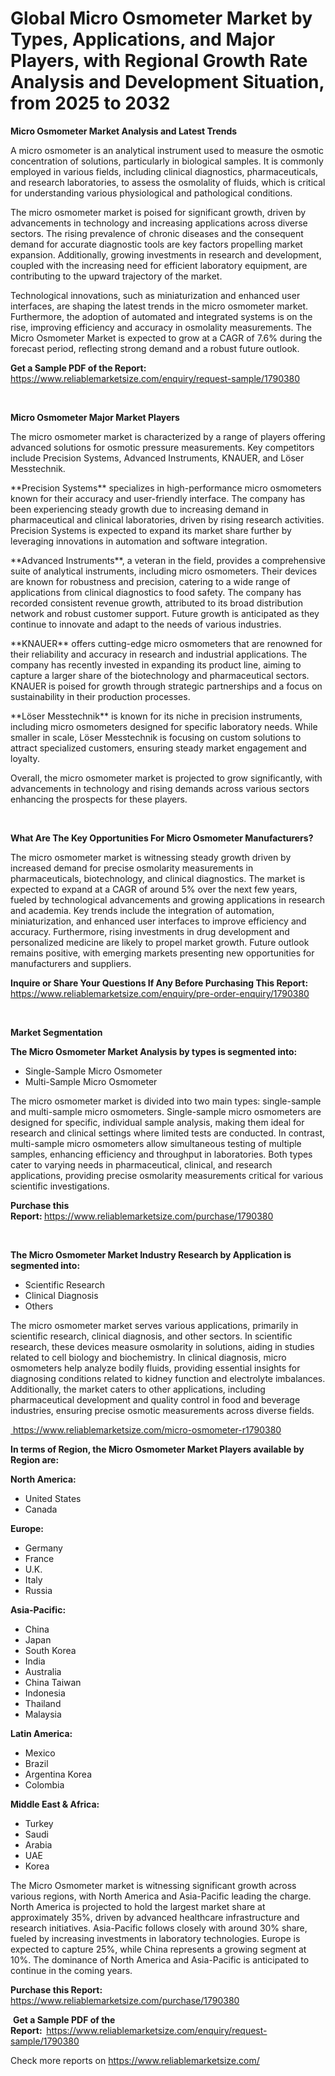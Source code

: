 <p><h1>Global Micro Osmometer Market by Types, Applications, and Major Players, with Regional Growth Rate Analysis and Development Situation, from 2025 to 2032</h1></p><p><strong>Micro Osmometer Market Analysis and Latest Trends</strong></p>
<p><p>A micro osmometer is an analytical instrument used to measure the osmotic concentration of solutions, particularly in biological samples. It is commonly employed in various fields, including clinical diagnostics, pharmaceuticals, and research laboratories, to assess the osmolality of fluids, which is critical for understanding various physiological and pathological conditions.</p><p>The micro osmometer market is poised for significant growth, driven by advancements in technology and increasing applications across diverse sectors. The rising prevalence of chronic diseases and the consequent demand for accurate diagnostic tools are key factors propelling market expansion. Additionally, growing investments in research and development, coupled with the increasing need for efficient laboratory equipment, are contributing to the upward trajectory of the market.</p><p>Technological innovations, such as miniaturization and enhanced user interfaces, are shaping the latest trends in the micro osmometer market. Furthermore, the adoption of automated and integrated systems is on the rise, improving efficiency and accuracy in osmolality measurements. The Micro Osmometer Market is expected to grow at a CAGR of 7.6% during the forecast period, reflecting strong demand and a robust future outlook.</p></p>
<p><strong>Get a Sample PDF of the Report:&nbsp;</strong> <a href="https://www.reliablemarketsize.com/enquiry/request-sample/1790380?utm_campaign=2034&utm_medium=2&utm_source=Github&utm_content=ia&utm_term=19022025&utm_id=micro-osmometer">https://www.reliablemarketsize.com/enquiry/request-sample/1790380</a></p>
<p>&nbsp;</p>
<p><strong>Micro Osmometer Major Market Players</strong></p>
<p><p>The micro osmometer market is characterized by a range of players offering advanced solutions for osmotic pressure measurements. Key competitors include Precision Systems, Advanced Instruments, KNAUER, and Löser Messtechnik.</p><p>**Precision Systems** specializes in high-performance micro osmometers known for their accuracy and user-friendly interface. The company has been experiencing steady growth due to increasing demand in pharmaceutical and clinical laboratories, driven by rising research activities. Precision Systems is expected to expand its market share further by leveraging innovations in automation and software integration.</p><p>**Advanced Instruments**, a veteran in the field, provides a comprehensive suite of analytical instruments, including micro osmometers. Their devices are known for robustness and precision, catering to a wide range of applications from clinical diagnostics to food safety. The company has recorded consistent revenue growth, attributed to its broad distribution network and robust customer support. Future growth is anticipated as they continue to innovate and adapt to the needs of various industries.</p><p>**KNAUER** offers cutting-edge micro osmometers that are renowned for their reliability and accuracy in research and industrial applications. The company has recently invested in expanding its product line, aiming to capture a larger share of the biotechnology and pharmaceutical sectors. KNAUER is poised for growth through strategic partnerships and a focus on sustainability in their production processes.</p><p>**Löser Messtechnik** is known for its niche in precision instruments, including micro osmometers designed for specific laboratory needs. While smaller in scale, Löser Messtechnik is focusing on custom solutions to attract specialized customers, ensuring steady market engagement and loyalty.</p><p>Overall, the micro osmometer market is projected to grow significantly, with advancements in technology and rising demands across various sectors enhancing the prospects for these players.</p></p>
<p>&nbsp;</p>
<p><strong>What Are The Key Opportunities For Micro Osmometer Manufacturers?</strong></p>
<p><p>The micro osmometer market is witnessing steady growth driven by increased demand for precise osmolarity measurements in pharmaceuticals, biotechnology, and clinical diagnostics. The market is expected to expand at a CAGR of around 5% over the next few years, fueled by technological advancements and growing applications in research and academia. Key trends include the integration of automation, miniaturization, and enhanced user interfaces to improve efficiency and accuracy. Furthermore, rising investments in drug development and personalized medicine are likely to propel market growth. Future outlook remains positive, with emerging markets presenting new opportunities for manufacturers and suppliers.</p></p>
<p><strong>Inquire or Share Your Questions If Any Before Purchasing This Report:</strong> <a href="https://www.reliablemarketsize.com/enquiry/pre-order-enquiry/1790380?utm_campaign=2034&utm_medium=2&utm_source=Github&utm_content=ia&utm_term=19022025&utm_id=micro-osmometer">https://www.reliablemarketsize.com/enquiry/pre-order-enquiry/1790380</a></p>
<p>&nbsp;</p>
<p><strong>Market Segmentation</strong></p>
<p><strong>The Micro Osmometer Market Analysis by types is segmented into:</strong></p>
<p><ul><li>Single-Sample Micro Osmometer</li><li>Multi-Sample Micro Osmometer</li></ul></p>
<p><p>The micro osmometer market is divided into two main types: single-sample and multi-sample micro osmometers. Single-sample micro osmometers are designed for specific, individual sample analysis, making them ideal for research and clinical settings where limited tests are conducted. In contrast, multi-sample micro osmometers allow simultaneous testing of multiple samples, enhancing efficiency and throughput in laboratories. Both types cater to varying needs in pharmaceutical, clinical, and research applications, providing precise osmolarity measurements critical for various scientific investigations.</p></p>
<p><strong>Purchase this Report:&nbsp;</strong><a href="https://www.reliablemarketsize.com/purchase/1790380?utm_campaign=2034&utm_medium=2&utm_source=Github&utm_content=ia&utm_term=19022025&utm_id=micro-osmometer">https://www.reliablemarketsize.com/purchase/1790380</a></p>
<p>&nbsp;</p>
<p><strong>The Micro Osmometer Market Industry Research by Application is segmented into:</strong></p>
<p><ul><li>Scientific Research</li><li>Clinical Diagnosis</li><li>Others</li></ul></p>
<p><p>The micro osmometer market serves various applications, primarily in scientific research, clinical diagnosis, and other sectors. In scientific research, these devices measure osmolarity in solutions, aiding in studies related to cell biology and biochemistry. In clinical diagnosis, micro osmometers help analyze bodily fluids, providing essential insights for diagnosing conditions related to kidney function and electrolyte imbalances. Additionally, the market caters to other applications, including pharmaceutical development and quality control in food and beverage industries, ensuring precise osmotic measurements across diverse fields.</p></p>
<p><a href="https://www.reliablemarketsize.com/micro-osmometer-r1790380?utm_campaign=2034&utm_medium=2&utm_source=Github&utm_content=ia&utm_term=19022025&utm_id=micro-osmometer">&nbsp;https://www.reliablemarketsize.com/micro-osmometer-r1790380</a></p>
<p><strong>In terms of Region, the Micro Osmometer Market Players available by Region are:</strong></p>
<p>
    <p> <strong> North America: </strong>
        <ul>
            <li>United States</li>
            <li>Canada</li>
        </ul>
        </p> 
    <p> <strong> Europe: </strong>
        <ul>
            <li>Germany</li>
            <li>France</li>
            <li>U.K.</li>
            <li>Italy</li>
            <li>Russia</li>
        </ul>
        </p> 
    <p> <strong> Asia-Pacific: </strong>
        <ul>
            <li>China</li>
            <li>Japan</li>
            <li>South Korea</li>
            <li>India</li>
            <li>Australia</li>
            <li>China Taiwan</li>
            <li>Indonesia</li>
            <li>Thailand</li>
            <li>Malaysia</li>
        </ul>
        </p> 
    <p> <strong> Latin America: </strong>
        <ul>
            <li>Mexico</li>
            <li>Brazil</li>
            <li>Argentina Korea</li>
            <li>Colombia</li>
        </ul>
        </p> 
    <p> <strong> Middle East & Africa: </strong>
        <ul>
            <li>Turkey</li>
            <li>Saudi</li>
            <li>Arabia</li>
            <li>UAE</li>
            <li>Korea</li>
        </ul>
    </p>
    </p>
<p><p>The Micro Osmometer market is witnessing significant growth across various regions, with North America and Asia-Pacific leading the charge. North America is projected to hold the largest market share at approximately 35%, driven by advanced healthcare infrastructure and research initiatives. Asia-Pacific follows closely with around 30% share, fueled by increasing investments in laboratory technologies. Europe is expected to capture 25%, while China represents a growing segment at 10%. The dominance of North America and Asia-Pacific is anticipated to continue in the coming years.</p></p>
<p><strong>Purchase this Report: </strong><a href="https://www.reliablemarketsize.com/purchase/1790380?utm_campaign=2034&utm_medium=2&utm_source=Github&utm_content=ia&utm_term=19022025&utm_id=micro-osmometer">https://www.reliablemarketsize.com/purchase/1790380</a></p>
<p>&nbsp;<strong>Get a Sample PDF of the Report:&nbsp;&nbsp;</strong><a href="https://www.reliablemarketsize.com/enquiry/request-sample/1790380?utm_campaign=2034&utm_medium=2&utm_source=Github&utm_content=ia&utm_term=19022025&utm_id=micro-osmometer">https://www.reliablemarketsize.com/enquiry/request-sample/1790380</a></p>
<p><strong></strong></p>
<p>Check more reports on <a href="https://www.reliablemarketsize.com/?utm_campaign=2034&utm_medium=2&utm_source=Github&utm_content=ia&utm_term=19022025&utm_id=micro-osmometer">https://www.reliablemarketsize.com/</a></p>